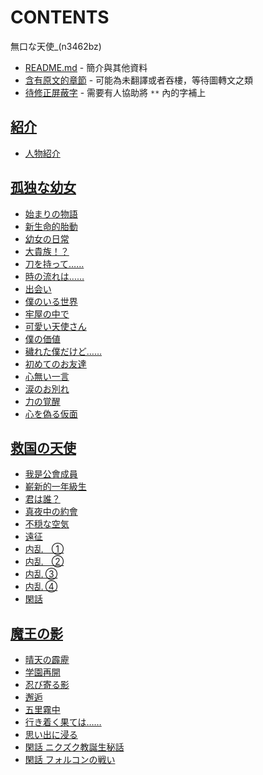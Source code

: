 # CONTENTS

無口な天使_(n3462bz)


- [README.md](README.md) - 簡介與其他資料
- [含有原文的章節](ja.md) - 可能為未翻譯或者吞樓，等待圖轉文之類
- [待修正屏蔽字](%E5%BE%85%E4%BF%AE%E6%AD%A3%E5%B1%8F%E8%94%BD%E5%AD%97.md) - 需要有人協助將 `**` 內的字補上


## [紹介](00000_%E7%B4%B9%E4%BB%8B)

- [人物紹介](00000_%E7%B4%B9%E4%BB%8B/00010_%E4%BA%BA%E7%89%A9%E7%B4%B9%E4%BB%8B.txt)


## [孤独な幼女](00010_%E5%AD%A4%E7%8B%AC%E3%81%AA%E5%B9%BC%E5%A5%B3)

- [始まりの物語](00010_%E5%AD%A4%E7%8B%AC%E3%81%AA%E5%B9%BC%E5%A5%B3/00010_%E5%A7%8B%E3%81%BE%E3%82%8A%E3%81%AE%E7%89%A9%E8%AA%9E.txt)
- [新生命的胎動](00010_%E5%AD%A4%E7%8B%AC%E3%81%AA%E5%B9%BC%E5%A5%B3/00020_%E6%96%B0%E7%94%9F%E5%91%BD%E7%9A%84%E8%83%8E%E5%8B%95.txt)
- [幼女の日常](00010_%E5%AD%A4%E7%8B%AC%E3%81%AA%E5%B9%BC%E5%A5%B3/00030_%E5%B9%BC%E5%A5%B3%E3%81%AE%E6%97%A5%E5%B8%B8.txt)
- [大貴族！？](00010_%E5%AD%A4%E7%8B%AC%E3%81%AA%E5%B9%BC%E5%A5%B3/00040_%E5%A4%A7%E8%B2%B4%E6%97%8F%EF%BC%81%EF%BC%9F.txt)
- [刀を持って……](00010_%E5%AD%A4%E7%8B%AC%E3%81%AA%E5%B9%BC%E5%A5%B3/00050_%E5%88%80%E3%82%92%E6%8C%81%E3%81%A3%E3%81%A6%E2%80%A6%E2%80%A6.txt)
- [時の流れは……](00010_%E5%AD%A4%E7%8B%AC%E3%81%AA%E5%B9%BC%E5%A5%B3/00060_%E6%99%82%E3%81%AE%E6%B5%81%E3%82%8C%E3%81%AF%E2%80%A6%E2%80%A6.txt)
- [出会い](00010_%E5%AD%A4%E7%8B%AC%E3%81%AA%E5%B9%BC%E5%A5%B3/00070_%E5%87%BA%E4%BC%9A%E3%81%84.txt)
- [僕のいる世界](00010_%E5%AD%A4%E7%8B%AC%E3%81%AA%E5%B9%BC%E5%A5%B3/00080_%E5%83%95%E3%81%AE%E3%81%84%E3%82%8B%E4%B8%96%E7%95%8C.txt)
- [牢屋の中で](00010_%E5%AD%A4%E7%8B%AC%E3%81%AA%E5%B9%BC%E5%A5%B3/00090_%E7%89%A2%E5%B1%8B%E3%81%AE%E4%B8%AD%E3%81%A7.txt)
- [可愛い天使さん](00010_%E5%AD%A4%E7%8B%AC%E3%81%AA%E5%B9%BC%E5%A5%B3/00100_%E5%8F%AF%E6%84%9B%E3%81%84%E5%A4%A9%E4%BD%BF%E3%81%95%E3%82%93.txt)
- [僕の価値](00010_%E5%AD%A4%E7%8B%AC%E3%81%AA%E5%B9%BC%E5%A5%B3/00110_%E5%83%95%E3%81%AE%E4%BE%A1%E5%80%A4.txt)
- [穢れた僕だけど……](00010_%E5%AD%A4%E7%8B%AC%E3%81%AA%E5%B9%BC%E5%A5%B3/00120_%E7%A9%A2%E3%82%8C%E3%81%9F%E5%83%95%E3%81%A0%E3%81%91%E3%81%A9%E2%80%A6%E2%80%A6.txt)
- [初めてのお友達](00010_%E5%AD%A4%E7%8B%AC%E3%81%AA%E5%B9%BC%E5%A5%B3/00130_%E5%88%9D%E3%82%81%E3%81%A6%E3%81%AE%E3%81%8A%E5%8F%8B%E9%81%94.txt)
- [心無い一言](00010_%E5%AD%A4%E7%8B%AC%E3%81%AA%E5%B9%BC%E5%A5%B3/00140_%E5%BF%83%E7%84%A1%E3%81%84%E4%B8%80%E8%A8%80.txt)
- [涙のお別れ](00010_%E5%AD%A4%E7%8B%AC%E3%81%AA%E5%B9%BC%E5%A5%B3/00150_%E6%B6%99%E3%81%AE%E3%81%8A%E5%88%A5%E3%82%8C.txt)
- [力の覚醒](00010_%E5%AD%A4%E7%8B%AC%E3%81%AA%E5%B9%BC%E5%A5%B3/00160_%E5%8A%9B%E3%81%AE%E8%A6%9A%E9%86%92.txt)
- [心を偽る仮面](00010_%E5%AD%A4%E7%8B%AC%E3%81%AA%E5%B9%BC%E5%A5%B3/00170_%E5%BF%83%E3%82%92%E5%81%BD%E3%82%8B%E4%BB%AE%E9%9D%A2.txt)


## [救国の天使](00020_%E6%95%91%E5%9B%BD%E3%81%AE%E5%A4%A9%E4%BD%BF)

- [我是公會成員](00020_%E6%95%91%E5%9B%BD%E3%81%AE%E5%A4%A9%E4%BD%BF/00010_%E6%88%91%E6%98%AF%E5%85%AC%E6%9C%83%E6%88%90%E5%93%A1.txt)
- [嶄新的一年級生](00020_%E6%95%91%E5%9B%BD%E3%81%AE%E5%A4%A9%E4%BD%BF/00020_%E5%B6%84%E6%96%B0%E7%9A%84%E4%B8%80%E5%B9%B4%E7%B4%9A%E7%94%9F.txt)
- [君は誰？](00020_%E6%95%91%E5%9B%BD%E3%81%AE%E5%A4%A9%E4%BD%BF/00030_%E5%90%9B%E3%81%AF%E8%AA%B0%EF%BC%9F.txt)
- [真夜中の約會](00020_%E6%95%91%E5%9B%BD%E3%81%AE%E5%A4%A9%E4%BD%BF/00040_%E7%9C%9F%E5%A4%9C%E4%B8%AD%E3%81%AE%E7%B4%84%E6%9C%83.txt)
- [不穏な空気](00020_%E6%95%91%E5%9B%BD%E3%81%AE%E5%A4%A9%E4%BD%BF/00050_%E4%B8%8D%E7%A9%8F%E3%81%AA%E7%A9%BA%E6%B0%97.txt)
- [遠征](00020_%E6%95%91%E5%9B%BD%E3%81%AE%E5%A4%A9%E4%BD%BF/00060_%E9%81%A0%E5%BE%81.txt)
- [内乱　①](00020_%E6%95%91%E5%9B%BD%E3%81%AE%E5%A4%A9%E4%BD%BF/00070_%E5%86%85%E4%B9%B1%E3%80%80%E2%91%A0.txt)
- [内乱　②](00020_%E6%95%91%E5%9B%BD%E3%81%AE%E5%A4%A9%E4%BD%BF/00080_%E5%86%85%E4%B9%B1%E3%80%80%E2%91%A1.txt)
- [内乱 ③](00020_%E6%95%91%E5%9B%BD%E3%81%AE%E5%A4%A9%E4%BD%BF/00090_%E5%86%85%E4%B9%B1%20%E2%91%A2.txt)
- [内乱 ④](00020_%E6%95%91%E5%9B%BD%E3%81%AE%E5%A4%A9%E4%BD%BF/00100_%E5%86%85%E4%B9%B1%20%E2%91%A3.txt)
- [閑話](00020_%E6%95%91%E5%9B%BD%E3%81%AE%E5%A4%A9%E4%BD%BF/00110_%E9%96%91%E8%A9%B1.txt)


## [魔王の影](00030_%E9%AD%94%E7%8E%8B%E3%81%AE%E5%BD%B1)

- [晴天の霹靂](00030_%E9%AD%94%E7%8E%8B%E3%81%AE%E5%BD%B1/00010_%E6%99%B4%E5%A4%A9%E3%81%AE%E9%9C%B9%E9%9D%82.txt)
- [学園再開](00030_%E9%AD%94%E7%8E%8B%E3%81%AE%E5%BD%B1/00020_%E5%AD%A6%E5%9C%92%E5%86%8D%E9%96%8B.txt)
- [忍び寄る影](00030_%E9%AD%94%E7%8E%8B%E3%81%AE%E5%BD%B1/00030_%E5%BF%8D%E3%81%B3%E5%AF%84%E3%82%8B%E5%BD%B1.txt)
- [邂逅](00030_%E9%AD%94%E7%8E%8B%E3%81%AE%E5%BD%B1/00040_%E9%82%82%E9%80%85.txt)
- [五里霧中](00030_%E9%AD%94%E7%8E%8B%E3%81%AE%E5%BD%B1/00050_%E4%BA%94%E9%87%8C%E9%9C%A7%E4%B8%AD.txt)
- [行き着く果ては……](00030_%E9%AD%94%E7%8E%8B%E3%81%AE%E5%BD%B1/00060_%E8%A1%8C%E3%81%8D%E7%9D%80%E3%81%8F%E6%9E%9C%E3%81%A6%E3%81%AF%E2%80%A6%E2%80%A6.txt)
- [思い出に浸る](00030_%E9%AD%94%E7%8E%8B%E3%81%AE%E5%BD%B1/00070_%E6%80%9D%E3%81%84%E5%87%BA%E3%81%AB%E6%B5%B8%E3%82%8B.txt)
- [閑話 ニクズク教誕生秘話](00030_%E9%AD%94%E7%8E%8B%E3%81%AE%E5%BD%B1/00080_%E9%96%91%E8%A9%B1%20%E3%83%8B%E3%82%AF%E3%82%BA%E3%82%AF%E6%95%99%E8%AA%95%E7%94%9F%E7%A7%98%E8%A9%B1.txt)
- [閑話 フォルコンの戦い](00030_%E9%AD%94%E7%8E%8B%E3%81%AE%E5%BD%B1/00090_%E9%96%91%E8%A9%B1%20%E3%83%95%E3%82%A9%E3%83%AB%E3%82%B3%E3%83%B3%E3%81%AE%E6%88%A6%E3%81%84.txt)